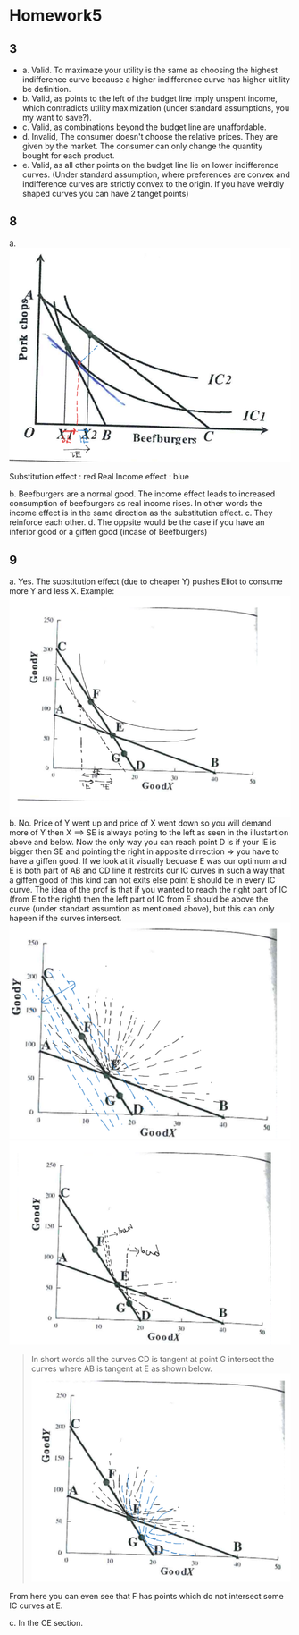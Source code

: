 # Homework5

## 3
- a. Valid. To maximaze your utility is the same as choosing the highest indifference curve because a higher 
indifference curve has higher uitility be definition.
- b. Valid, as points to the left of the budget line imply unspent income, which contradicts utility maximization (under standard assumptions, you my want to save?).
- c. Valid, as combinations beyond the budget line are unaffordable.
- d. Invalid, The consumer doesn't choose the relative prices. They are given by the market. The consumer can only change the quantity bought for each product.
- e. Valid, as all other points on the budget line lie on lower indifference curves.
(Under standard assumption, where preferences are convex and indifference curves are strictly convex to the origin.
If you have weirdly shaped curves you can have 2 tanget points)

## 8
a.![](assets/2025-03-21-05-44-09.png)

Substitution effect : red
Real Income effect : blue

b. Beefburgers are a normal good.
The income effect leads to increased consumption of beefburgers as real income rises.
In other words the income effect is in the same direction as the substitution effect.
c. They reinforce each other.
d. The oppsite would be the case if you have an inferior good or a giffen good (incase of Beefburgers)

## 9
a.
Yes. The substitution effect (due to cheaper Y) pushes Eliot to consume more Y and less X.
Example:
![](assets/2025-03-21-06-25-48.png)
b.
No. Price of Y went up and price of X went down so you will demand more of Y then X ⟹ SE is always poting to the left as seen in the illustartion above and below. Now the only way you can reach point D is if your IE is bigger then SE and pointing the right in apposite dirrection => you have to have a giffen good.
If we look at it visually becuase E was our optimum and E is both part of AB and CD line it restrcits our IC curves in such a way that a giffen good of this kind can not exits else point E should be in every IC curve. The idea of the prof is that if you wanted to reach the right part of IC (from E to the right) then the left part of IC from E should be above the curve (under standart assumtion as mentioned above), but this can only hapeen if the curves intersect.
![](assets/2025-03-21-07-20-46.png)
![](assets/2025-03-21-07-21-00.png)

> In short words all the curves CD is tangent at point G intersect the curves where AB is tangent at E as shown below.
![](assets/2025-03-21-08-03-01.png)

From here you can even see that F has points which do not intersect some IC curves at E.

c. In the CE section.

